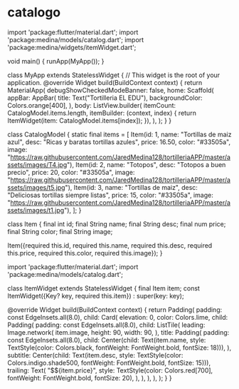 # catalogo
import 'package:flutter/material.dart';
import 'package:medina/models/catalog.dart';
import 'package:medina/widgets/itemWidget.dart';

void main() {
  runApp(MyApp());
}

class MyApp extends StatelessWidget {
  // This widget is the root of your application.
  @override
  Widget build(BuildContext context) {
    return MaterialApp(
      debugShowCheckedModeBanner: false,
      home: Scaffold(
        appBar: AppBar(
          title: Text("Tortilleria EL EDU"),
          backgroundColor: Colors.orange[400],
        ),
        body: ListView.builder(
            itemCount: CatalogModel.items.length,
            itemBuilder: (context, index) {
              return ItemWidget(item: CatalogModel.items[index]);
            }),
      ),
    );
  }
}

class CatalogModel {
  static final items = [
    Item(id: 1, name: "Tortillas de maiz azul", desc: "Ricas y baratas tortillas azules", price: 16.50, color: "#33505a", image: "https://raw.githubusercontent.com/JaredMedina128/tortilleriaAPP/master/assets/images/T4.jpg"),
    Item(id: 2, name: "Totopos", desc: "Totopos a buen precio", price: 20, color: "#33505a", image: "https://raw.githubusercontent.com/JaredMedina128/tortilleriaAPP/master/assets/images/t5.jpg"),
    Item(id: 3, name: "Tortillas de maiz", desc: "Deliciosas tortillas siempre listas", price: 15, color: "#33505a", image: "https://raw.githubusercontent.com/JaredMedina128/tortilleriaAPP/master/assets/images/t1.jpg"),
  ];
}

class Item {
  final int id;
  final String name;
  final String desc;
  final num price;
  final String color;
  final String image;

  Item({required this.id, required this.name, required this.desc, required this.price, required this.color, required this.image});
}

import 'package:flutter/material.dart';
import 'package:medina/models/catalog.dart';

class ItemWidget extends StatelessWidget {
  final Item item;
  const ItemWidget({Key? key, required this.item}) : super(key: key);

  @override
  Widget build(BuildContext context) {
    return Padding(
      padding: const EdgeInsets.all(8.0),
      child: Card(
        elevation: 0,
        color: Colors.lime,
        child: Padding(
          padding: const EdgeInsets.all(8.0),
          child: ListTile(
            leading: Image.network(
              item.image,
              height: 90,
              width: 90,
            ),
            title: Padding(
              padding: const EdgeInsets.all(8.0),
              child: Center(child: Text(item.name, style: TextStyle(color: Colors.black, fontWeight: FontWeight.bold, fontSize: 18))),
            ),
            subtitle: Center(child: Text(item.desc, style: TextStyle(color: Colors.indigo.shade500, fontWeight: FontWeight.bold, fontSize: 15))),
            trailing: Text(
              "\$${item.price}",
              style: TextStyle(color: Colors.red[700], fontWeight: FontWeight.bold, fontSize: 20),
            ),
          ),
        ),
      ),
    );
  }
}
